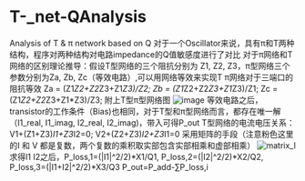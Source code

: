 # T-_net-QAnalysis
Analysis of T &amp; π network based on Q
对于一个Oscillator来说，具有π和T两种结构，程序对两种结构对电路impedance的Q值敏感度进行了对比
对于π网络和T网络的区别理论推导：假设T型网络的三个阻抗分别为 Z1, Z2, Z3，π型网络三个参数分别为Za, Zb, Zc（等效电路）,可以用网络等效来实现T π网络对于三端口的阻抗等效
Za = (Z1*Z2+Z2*Z3+Z1*Z3)/Z2; Zb = (Z1*Z2+Z2*Z3+Z1*Z3)/Z1; Zc = (Z1*Z2+Z2*Z3+Z1*Z3)/Z3;
附上T型π型网络图
![image](https://github.com/user-attachments/assets/d04b8022-1176-445e-8c33-1bcd4f1d591d)
等效电路之后，transistor的工作条件（Bias)也相同，对于T型和π型网络而言，都存在唯一解（I1_real, I1_imag, I2_real, I2_imag)，带入可得P_out
T型网络的电流电压关系：
V1+(Z1+Z3)*I1+Z3*I2=0;  V2+(Z2+Z3)*I2+Z3*I1=0
采用矩阵的手段（注意粉色这里的I 和 V 都是复数，两个复数的乘积取实部包含实部相乘和虚部相乘）
![matrix_I](https://github.com/user-attachments/assets/4f1ce768-4070-4baa-8f98-8b7ddd80a14e)
求得I1 I2之后，P_loss,1=(|I1|^2/2)*X1/Q1, P_loss,2=(|I2|^2/2)*X2/Q2, P_loss,3=(|I1+I2|^2/2)*X3/Q3
P_out=P_add-∑P_loss,i

